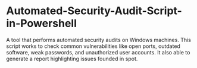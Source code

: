 # Automated-Security-Audit-Script-in-Powershell
A tool that performs automated security audits on Windows machines. This script works to check common vulnerabilities like open ports, outdated software, weak passwords, and unauthorized user accounts. It also able to generate a report highlighting issues founded in spot. 
